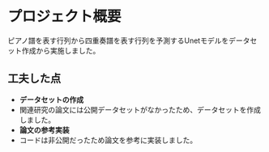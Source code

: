 # プロジェクト概要
ピアノ譜を表す行列から四重奏譜を表す行列を予測するUnetモデルをデータセット作成から実施しました。

## 工夫した点
- **データセットの作成**
- 関連研究の論文には公開データセットがなかったため、データセットを作成しました。
- **論文の参考実装**
- コードは非公開だったため論文を参考に実装しました。

 
